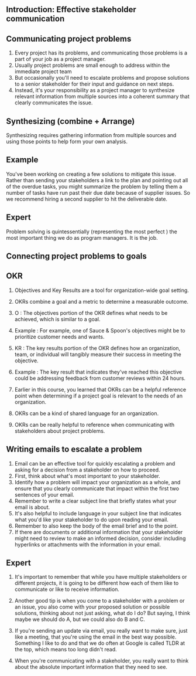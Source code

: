 ## Introduction: Effective stakeholder communication

## Communicating project problems

1. Every project has its problems, and communicating those problems is a part of your job as a project manager.
2. Usually project problems are small enough to address within the immediate project team
3. But occasionally you'll need to escalate problems and propose solutions to a senior stakeholder for their input and guidance on next steps.
4. Instead, it's your responsibility as a project manager to synthesize relevant information from multiple sources into a coherent summary that clearly communicates the issue.

## Synthesizing (combine + Arrange)
Synthesizing requires gathering information from multiple sources and using those points to help form your own analysis. 

## Example
You've been working on creating a few solutions to mitigate this issue. Rather than sending your stakeholders a link to the plan and pointing out all of the overdue tasks, you might summarize the problem by telling them a number of tasks have run past their due date because of supplier issues. So we recommend hiring a second supplier to hit the deliverable date. 

## Expert 
Problem solving is quintessentially (representing the most perfect  ) the most important thing we do as program managers. It is the job.

## Connecting project problems to goals

## OKR
1. Objectives and Key Results are a tool for organization-wide goal setting. 
2. OKRs combine a goal and a metric to determine a measurable outcome.
3. O : The objectives portion of the OKR defines what needs to be achieved, which is similar to a goal. 
4. Example : For example, one of Sauce &amp; Spoon's objectives might be to prioritize customer needs and wants.
5. KR : The key results portion of the OKR defines how an organization, team, or individual will tangibly measure their success in meeting the objective. 
6. Example : The key result that indicates they've reached this objective could be addressing feedback from customer reviews within 24 hours.


7. Earlier in this course, you learned that OKRs can be a helpful reference point when determining if a project goal is relevant to the needs of an organization. 
8. OKRs can be a kind of shared language for an organization. 
9. OKRs can be really helpful to reference when communicating with stakeholders about project problems.

## Writing emails to escalate a problem
1. Email can be an effective tool for quickly escalating a problem and asking for a decision from a stakeholder on how to proceed.
2. First, think about what's most important to your stakeholder. 
3. Identify how a problem will impact your organization as a whole, and ensure that you clearly communicate that impact within the first two sentences of your email. 
4. Remember to write a clear subject line that briefly states what your email is about.
5. It's also helpful to include language in your subject line that indicates what you'd like your stakeholder to do upon reading your email.
6. Remember to also keep the body of the email brief and to the point.
7.  If there are documents or additional information that your stakeholder might need to review to make an informed decision, consider including hyperlinks or attachments with the information in your email. 

## Expert 
1.  It's important to remember that while you have multiple stakeholders or different projects, it is going to be different how each of them like to communicate or like to receive information.

2. Another good tip is when you come to a stakeholder with a problem or an issue, you also come with your proposed solution or possible solutions, thinking about not just asking, what do I do? But saying, I think maybe we should do A, but we could also do B and C.

3.  If you're sending an update via email, you really want to make sure, just like a meeting, that you're using the email in the best way possible. Something I like to do and that we do often at Google is called TLDR at the top, which means too long didn't read.

4. When you're communicating with a stakeholder, you really want to think about the absolute important information that they need to see.
